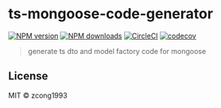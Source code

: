 # ts-mongoose-code-generator

[![NPM version](https://img.shields.io/npm/v/@zcong/ts-mongoose-code-generator.svg?style=flat)](https://npmjs.com/package/@zcong/ts-mongoose-code-generator) [![NPM downloads](https://img.shields.io/npm/dm/@zcong/ts-mongoose-code-generator.svg?style=flat)](https://npmjs.com/package/@zcong/ts-mongoose-code-generator) [![CircleCI](https://circleci.com/gh/zcong1993/ts-mongoose-code-generator/tree/master.svg?style=shield)](https://circleci.com/gh/zcong1993/ts-mongoose-code-generator/tree/master) [![codecov](https://codecov.io/gh/zcong1993/ts-mongoose-code-generator/branch/master/graph/badge.svg)](https://codecov.io/gh/zcong1993/ts-mongoose-code-generator)

> generate ts dto and model factory code for mongoose

## License

MIT &copy; zcong1993

